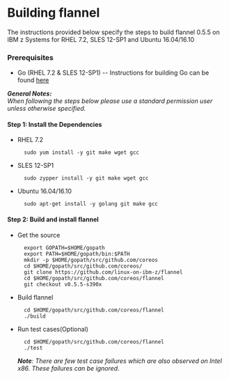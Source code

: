 # Building flannel


The instructions provided below specify the steps to build flannel 0.5.5 on IBM z Systems for RHEL 7.2, SLES 12-SP1 and Ubuntu 16.04/16.10

### Prerequisites
  * Go (RHEL 7.2 & SLES 12-SP1)
  -- Instructions for building Go can be found [here](https://github.com/linux-on-ibm-z/docs/wiki/Building-Go-1.7)

_**General Notes:**_  
_When following the steps below please use a standard permission user unless otherwise specified._


#### Step 1: Install the Dependencies

* RHEL 7.2

        sudo yum install -y git make wget gcc   
   
* SLES 12-SP1

        sudo zypper install -y git make wget gcc

* Ubuntu 16.04/16.10
		
        sudo apt-get install -y golang git make gcc
		
#### Step 2: Build and install flannel
* Get the source

        export GOPATH=$HOME/gopath
        export PATH=$HOME/gopath/bin:$PATH
        mkdir -p $HOME/gopath/src/github.com/coreos
        cd $HOME/gopath/src/github.com/coreos/
        git clone https://github.com/linux-on-ibm-z/flannel
        cd $HOME/gopath/src/github.com/coreos/flannel
        git checkout v0.5.5-s390x
 

* Build flannel

        cd $HOME/gopath/src/github.com/coreos/flannel
        ./build

* Run test cases(Optional)
           
        cd $HOME/gopath/src/github.com/coreos/flannel
        ./test


   _**Note**: There are few test case failures which are also observed on Intel x86. These failures can be ignored._

